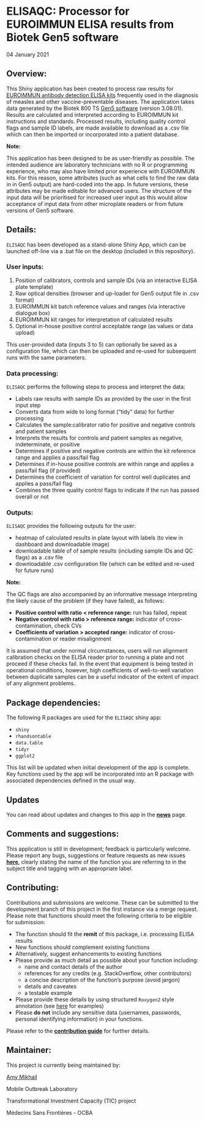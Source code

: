 ELISAQC: Processor for EUROIMMUN ELISA results from Biotek Gen5 software
================
04 January 2021

<!-- README.md is generated from README.Rmd. Please edit that file -->

## Overview:

This Shiny application has been created to process raw results for
[EUROIMMUN antibody detection ELISA
kits](https://www.euroimmun.com/products/infection-diagnostics/id/vaccine-preventable-diseases/)
frequently used in the diagnosis of measles and other
vaccine-preventable diseases. The application takes data generated by
the Biotek 800 TS [Gen5
software](https://www.biotek.com/products/software-robotics-software/gen5-microplate-reader-and-imager-software/)
(version 3.08.01). Results are calculated and interpreted according to
EUROIMMUN kit instructions and standards. Processed results, including
quality control flags and sample ID labels, are made available to
download as a .csv file which can then be imported or incorporated into
a patient database.

**Note:**

This application has been designed to be as user-friendly as possible.
The intended audience are laboratory technicians with no R or
programming experience, who may also have limited prior experience with
EUROIMMUN kits. For this reason, some attributes (such as what cells to
find the raw data in in Gen5 output) are hard-coded into the app. In
future versions, these attributes may be made editable for advanced
users. The structure of the input data will be prioritised for increased
user input as this would allow acceptance of input data from other
microplate readers or from future versions of Gen5 software.

## Details:

`ELISAQC` has been developed as a stand-alone Shiny App, which can be
launched off-line via a .bat file on the desktop (included in this
repository).

### User inputs:

1.  Position of calibrators, controls and sample IDs (via an interactive
    ELISA plate template)
2.  Raw optical densities (browser and up-loader for Gen5 output file in
    .csv format)
3.  EUROIMMUN kit batch reference values and ranges (via interactive
    dialogue box)
4.  EUROIMMUN kit ranges for interpretation of calculated results
5.  Optional in-house positive control acceptable range (as values or
    data upload)

This user-provided data (inputs 3 to 5) can optionally be saved as a
configuration file, which can then be uploaded and re-used for
subsequent runs with the same parameters.

### Data processing:

`ELISAQC` performs the following steps to process and interpret the
data:

  - Labels raw results with sample IDs as provided by the user in the
    first input step
  - Converts data from wide to long format (“tidy” data) for further
    processing
  - Calculates the sample:calibrator ratio for positive and negative
    controls and patient samples
  - Interprets the results for controls and patient samples as negative,
    indeterminate, or positive
  - Determines if positive and negative controls are within the kit
    reference range and applies a pass/fail flag
  - Determines if in-house positive controls are within range and
    applies a pass/fail flag (if provided)
  - Determines the coefficient of variation for control well duplicates
    and applies a pass/fail flag
  - Combines the three quality control flags to indicate if the run has
    passed overall or not

### Outputs:

`ELISAQC` provides the following outputs for the user:

  - heatmap of calculated results in plate layout with labels (to view
    in dashboard and downloadable image)
  - downloadable table of of sample results (including sample IDs and QC
    flags) as a .csv file
  - downloadable .csv configuration file (which can be edited and
    re-used for future runs)

**Note:**

The QC flags are also accompanied by an informative message interpreting
the likely cause of the problem (if they have failed), as follows:

  - **Positive control with ratio \< reference range:** run has failed,
    repeat
  - **Negative control with ratio \> reference range:** indicator of
    cross-contamination, check CVs
  - **Coefficients of variation \> accepted range:** indicator of
    cross-contamination or reader misalignment

It is assumed that under normal circumstances, users will run alignment
calibration checks on the ELISA reader prior to running a plate and not
proceed if these checks fail. In the event that equipment is being
tested in operational conditions, however, high coefficients of
well-to-well variation between duplicate samples can be a useful
indicator of the extent of impact of any alignment problems.

## Package dependencies:

The following R packages are used for the `ELISAQC` shiny app:

  - `shiny`
  - `rhandsontable`
  - `data.table`
  - `tidyr`
  - `ggplot2`

This list will be updated when initial development of the app is
complete. Key functions used by the app will be incorporated into an R
package with associated dependencies defined in the usual way.

## Updates

You can read about updates and changes to this app in the
**[news](changelog.md)** page.

## Comments and suggestions:

This application is still in development; feedback is particularly
welcome. Please report any bugs, suggestions or feature requests as new
issues **[here](/issues)**, clearly stating the name of the function you
are referring to in the subject title and tagging with an appropriate
label.

## Contributing:

Contributions and submissions are welcome. These can be submitted to the
development branch of this project in the first instance via a merge
request. Please note that functions should meet the following criteria
to be eligible for submission:

  - The function should fit the **remit** of this package,
    i.e. processing ELISA results
  - New functions should complement existing functions
  - Alternatively, suggest enhancements to existing functions
  - Please provide as much detail as possible about your function
    including:
      - name and contact details of the author
      - references for any credits (e.g. StackOverflow, other
        contributors)
      - a concise description of the function’s purpose (avoid jargon)
      - details and caveates
      - a testable example
  - Please provide these details by using structured `Roxygen2` style
    annotation (see
    [here](http://kbroman.org/pkg_primer/pages/docs.html) for examples)
  - Please **do not** include any sensitive data (usernames, passwords,
    personal identifying information) in your functions.

Please refer to the **[contribution guide](/CONTRIBUTING.md)** for
further details.

## Maintainer:

This project is currently being maintained by:

[Amy Mikhail](mailto:Amy.Mikhail@barcelona.msf.org)

Mobile Outbreak Laboratory

Transformational Investment Capacity (TIC) project

Médecins Sans Frontières - OCBA

